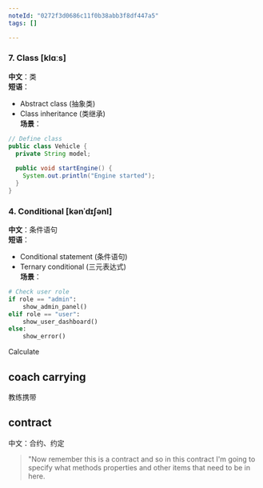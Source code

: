 ```yaml
---
noteId: "0272f3d0686c11f0b38abb3f8df447a5"
tags: []

---
```



### 7. **Class** [klɑːs]  
**中文**：类  
**短语**：  
- Abstract class (抽象类)  
- Class inheritance (类继承)  
**场景**：  
```java
// Define class
public class Vehicle {
  private String model;
  
  public void startEngine() {
    System.out.println("Engine started");
  }
}
```

### 4. **Conditional** [kənˈdɪʃənl]  
**中文**：条件语句  
**短语**：  
- Conditional statement (条件语句)  
- Ternary conditional (三元表达式)  
**场景**：  
```python
# Check user role
if role == "admin":
    show_admin_panel()
elif role == "user":
    show_user_dashboard()
else:
    show_error()
```

Calculate


## coach carrying

教练携带

## contract

中文：合约、约定

> "Now remember this is a contract and so in this contract I'm going to specify what methods properties and other items that need to be in here.